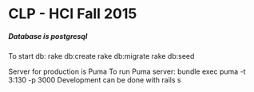 CLP - HCI Fall 2015
===
##### Database is postgresql

To start db:
  rake db:create
  rake db:migrate
  rake db:seed
  
Server for production is Puma
To run Puma server:
  bundle exec puma -t 3:130 -p 3000
Development can be done with rails s
